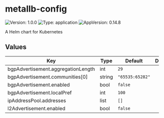 # metallb-config

![Version: 1.0.0](https://img.shields.io/badge/Version-1.0.0-informational?style=flat-square) ![Type: application](https://img.shields.io/badge/Type-application-informational?style=flat-square) ![AppVersion: 0.14.8](https://img.shields.io/badge/AppVersion-0.14.8-informational?style=flat-square)

A Helm chart for Kubernetes

## Values

| Key | Type | Default | Description |
|-----|------|---------|-------------|
| bgpAdvertisement.aggregationLength | int | `29` |  |
| bgpAdvertisement.communities[0] | string | `"65535:65282"` |  |
| bgpAdvertisement.enabled | bool | `false` |  |
| bgpAdvertisement.localPref | int | `100` |  |
| ipAddressPool.addresses | list | `[]` |  |
| l2Advertisement.enabled | bool | `false` |  |


